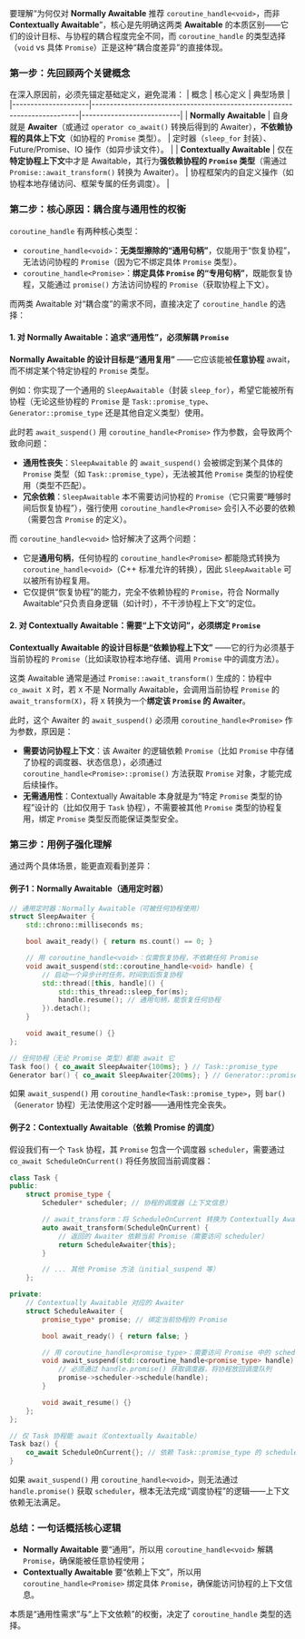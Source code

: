 要理解“为何仅对 **Normally Awaitable** 推荐 `coroutine_handle<void>`，而非 **Contextually Awaitable**”，核心是先明确这两类 **Awaitable** 的本质区别——它们的设计目标、与协程的耦合程度完全不同，而 `coroutine_handle` 的类型选择（`void`  vs  具体 `Promise`）正是这种“耦合度差异”的直接体现。


### 第一步：先回顾两个关键概念
在深入原因前，必须先锚定基础定义，避免混淆：
| 概念                | 核心定义                                                                 | 典型场景                  |
|---------------------|--------------------------------------------------------------------------|---------------------------|
| **Normally Awaitable** | 自身就是 **Awaiter**（或通过 `operator co_await()` 转换后得到的 Awaiter），**不依赖协程的具体上下文**（如协程的 `Promise` 类型）。 | 定时器（`sleep_for` 封装）、Future/Promise、IO 操作（如异步读文件）。 |
| **Contextually Awaitable** | 仅在**特定协程上下文**中才是 Awaitable，其行为**强依赖协程的 `Promise` 类型**（需通过 `Promise::await_transform()` 转换为 Awaiter）。 | 协程框架内的自定义操作（如协程本地存储访问、框架专属的任务调度）。 |


### 第二步：核心原因：耦合度与通用性的权衡
`coroutine_handle` 有两种核心类型：
- `coroutine_handle<void>`：**无类型擦除的“通用句柄”**，仅能用于“恢复协程”，无法访问协程的 `Promise`（因为它不绑定具体 `Promise` 类型）。
- `coroutine_handle<Promise>`：**绑定具体 `Promise` 的“专用句柄”**，既能恢复协程，又能通过 `promise()` 方法访问协程的 `Promise`（获取协程上下文）。

而两类 Awaitable 对“耦合度”的需求不同，直接决定了 `coroutine_handle` 的选择：


#### 1. 对 Normally Awaitable：追求“通用性”，必须解耦 `Promise`
**Normally Awaitable 的设计目标是“通用复用”** ——它应该能被**任意协程** await，而不绑定某个特定协程的 `Promise` 类型。

例如：你实现了一个通用的 `SleepAwaitable`（封装 `sleep_for`），希望它能被所有协程（无论这些协程的 `Promise` 是 `Task::promise_type`、`Generator::promise_type` 还是其他自定义类型）使用。

此时若 `await_suspend()` 用 `coroutine_handle<Promise>` 作为参数，会导致两个致命问题：
- **通用性丧失**：`SleepAwaitable` 的 `await_suspend()` 会被绑定到某个具体的 `Promise` 类型（如 `Task::promise_type`），无法被其他 `Promise` 类型的协程使用（类型不匹配）。
- **冗余依赖**：`SleepAwaitable` 本不需要访问协程的 `Promise`（它只需要“睡够时间后恢复协程”），强行使用 `coroutine_handle<Promise>` 会引入不必要的依赖（需要包含 `Promise` 的定义）。

而 `coroutine_handle<void>` 恰好解决了这两个问题：
- 它是**通用句柄**，任何协程的 `coroutine_handle<Promise>` 都能隐式转换为 `coroutine_handle<void>`（C++ 标准允许的转换），因此 `SleepAwaitable` 可以被所有协程复用。
- 它仅提供“恢复协程”的能力，完全不依赖协程的 `Promise`，符合 Normally Awaitable“只负责自身逻辑（如计时），不干涉协程上下文”的定位。


#### 2. 对 Contextually Awaitable：需要“上下文访问”，必须绑定 `Promise`
**Contextually Awaitable 的设计目标是“依赖协程上下文”** ——它的行为必须基于当前协程的 `Promise`（比如读取协程本地存储、调用 `Promise` 中的调度方法）。

这类 Awaitable 通常是通过 `Promise::await_transform()` 生成的：协程中 `co_await X` 时，若 `X` 不是 Normally Awaitable，会调用当前协程 `Promise` 的 `await_transform(X)`，将 `X` 转换为一个**绑定该 `Promise` 的 Awaiter**。

此时，这个 Awaiter 的 `await_suspend()` 必须用 `coroutine_handle<Promise>` 作为参数，原因是：
- **需要访问协程上下文**：该 Awaiter 的逻辑依赖 `Promise`（比如 `Promise` 中存储了协程的调度器、状态信息），必须通过 `coroutine_handle<Promise>::promise()` 方法获取 `Promise` 对象，才能完成后续操作。
- **无需通用性**：Contextually Awaitable 本身就是为“特定 `Promise` 类型的协程”设计的（比如仅用于 `Task` 协程），不需要被其他 `Promise` 类型的协程复用，绑定 `Promise` 类型反而能保证类型安全。


### 第三步：用例子强化理解
通过两个具体场景，能更直观看到差异：


#### 例子1：Normally Awaitable（通用定时器）
```cpp
// 通用定时器：Normally Awaitable（可被任何协程使用）
struct SleepAwaiter {
    std::chrono::milliseconds ms;

    bool await_ready() { return ms.count() == 0; }

    // 用 coroutine_handle<void>：仅需恢复协程，不依赖任何 Promise
    void await_suspend(std::coroutine_handle<void> handle) {
        // 启动一个异步计时任务，时间到后恢复协程
        std::thread([this, handle]() {
            std::this_thread::sleep_for(ms);
            handle.resume(); // 通用句柄，能恢复任何协程
        }).detach();
    }

    void await_resume() {}
};

// 任何协程（无论 Promise 类型）都能 await 它
Task foo() { co_await SleepAwaiter{100ms}; } // Task::promise_type
Generator bar() { co_await SleepAwaiter{200ms}; } // Generator::promise_type
```
如果 `await_suspend()` 用 `coroutine_handle<Task::promise_type>`，则 `bar()`（`Generator` 协程）无法使用这个定时器——通用性完全丧失。


#### 例子2：Contextually Awaitable（依赖 Promise 的调度）
假设我们有一个 `Task` 协程，其 `Promise` 包含一个调度器 `scheduler`，需要通过 `co_await ScheduleOnCurrent()` 将任务放回当前调度器：
```cpp
class Task {
public:
    struct promise_type {
        Scheduler* scheduler; // 协程的调度器（上下文信息）

        // await_transform：将 ScheduleOnCurrent 转换为 Contextually Awaitable
        auto await_transform(ScheduleOnCurrent) {
            // 返回的 Awaiter 依赖当前 Promise（需要访问 scheduler）
            return ScheduleAwaiter{this}; 
        }

        // ... 其他 Promise 方法（initial_suspend 等）
    };

private:
    // Contextually Awaitable 对应的 Awaiter
    struct ScheduleAwaiter {
        promise_type* promise; // 绑定当前协程的 Promise

        bool await_ready() { return false; }

        // 用 coroutine_handle<promise_type>：需要访问 Promise 中的 scheduler
        void await_suspend(std::coroutine_handle<promise_type> handle) {
            // 必须通过 handle.promise() 获取调度器，将协程放回调度队列
            promise->scheduler->schedule(handle); 
        }

        void await_resume() {}
    };
};

// 仅 Task 协程能 await（Contextually Awaitable）
Task baz() {
    co_await ScheduleOnCurrent{}; // 依赖 Task::promise_type 的 scheduler
}
```
如果 `await_suspend()` 用 `coroutine_handle<void>`，则无法通过 `handle.promise()` 获取 `scheduler`，根本无法完成“调度协程”的逻辑——上下文依赖无法满足。


### 总结：一句话概括核心逻辑
- **Normally Awaitable** 要“通用”，所以用 `coroutine_handle<void>` 解耦 `Promise`，确保能被任意协程使用；
- **Contextually Awaitable** 要“依赖上下文”，所以用 `coroutine_handle<Promise>` 绑定具体 `Promise`，确保能访问协程的上下文信息。

本质是“通用性需求”与“上下文依赖”的权衡，决定了 `coroutine_handle` 类型的选择。